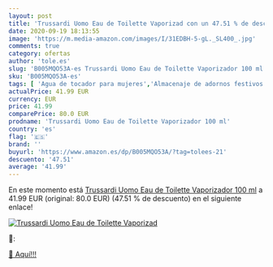 ```yaml
---
layout: post
title: 'Trussardi Uomo Eau de Toilette Vaporizad con un 47.51 % de descuento'
date: 2020-09-19 18:13:55
image: 'https://m.media-amazon.com/images/I/31EDBH-5-gL._SL400_.jpg'
comments: true
category: ofertas
author: 'tole.es'
slug: 'B005MQO53A-es Trussardi Uomo Eau de Toilette Vaporizador 100 ml'
sku: 'B005MQO53A-es'
tags: [ 'Agua de tocador para mujeres','Almacenaje de adornos festivos','Almacenamiento y organización','Belleza','Fragancias para mujeres','Hogar y cocina','Iluminación','Iluminación de interior','Iluminación decorativa y para usos específicos de interior','Juguetes','Juguetes electrónicos','Juguetes y juegos','Perfumes y fragancias','Velas eléctricas y LED','Videojuegos para niños','de','eau','toilette', ]
actualPrice: 41.99 EUR
currency: EUR
price: 41.99
comparePrice: 80.0 EUR
prodname: 'Trussardi Uomo Eau de Toilette Vaporizador 100 ml'
country: 'es'
flag: '🇪🇸'
brand: ''
buyurl: 'https://www.amazon.es/dp/B005MQO53A/?tag=tolees-21'
descuento: '47.51'
average: '41.99'
---
```


En este momento está [Trussardi Uomo Eau de Toilette Vaporizador 100 ml](https://www.amazon.es/dp/B005MQO53A/?tag=tolees-21) a 41.99 EUR (original: 80.0 EUR) (47.51 %  de descuento) en el siguiente enlace!

[![Trussardi Uomo Eau de Toilette Vaporizad](https://m.media-amazon.com/images/I/31EDBH-5-gL._SL400_.jpg)](https://www.amazon.es/dp/B005MQO53A/?tag=tolees-21)

🔎:


[🛒 Aquí!!!](https://www.amazon.es/dp/B005MQO53A/?tag=tolees-21)
